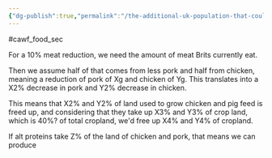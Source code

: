 ```yaml
---
{"dg-publish":true,"permalink":"/the-additional-uk-population-that-could-be-supported-if-we-transitioned-away-from-factory-farming/","created":"2025-01-03T21:07:41.476+00:00","updated":"2025-09-29T00:29:47.863+01:00"}
---
```


#cawf_food_sec 

For a 10% meat reduction, we need the amount of meat Brits currently eat.

Then we assume half of that comes from less pork and half from chicken, meaning a reduction of pork of Xg and chicken of Yg. This translates into a X2% decrease in pork and Y2% decrease in chicken. 

This means that X2% and Y2% of land used to grow chicken and pig feed is freed up, and considering that they take up X3% and Y3% of crop land, which is 40%? of total cropland, we'd free up X4% and Y4% of cropland.

If alt proteins take Z% of the land of chicken and pork, that means we can produce 